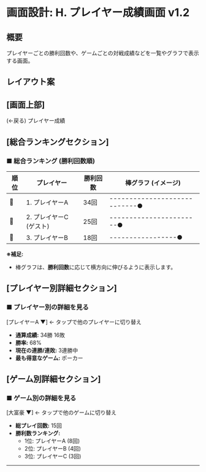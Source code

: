 # 画面設計: H. プレイヤー成績画面 v1.2

## 概要
プレイヤーごとの勝利回数や、ゲームごとの対戦成績などを一覧やグラフで表示する画面。

## レイアウト案

[画面上部]
-----------------------------------------
(←戻る)          プレイヤー成績

[総合ランキングセクション]
-----------------------------------------
### ■ 総合ランキング (勝利回数順)

| 順位 | プレイヤー           | 勝利回数 | 棒グラフ (イメージ)             |
|------|----------------------|----------|---------------------------------|
| 🥇   | 1. プレイヤーA         | 34回     | ----------------------------●   |
| 🥈   | 2. プレイヤーC (ゲスト) | 25回     | -----------------------●        |
| 🥉   | 3. プレイヤーB         | 18回     | -----------------●              |

**※補足:**
- 棒グラフは、**勝利回数**に応じて横方向に伸びるように表示します。

[プレイヤー別詳細セクション]
-----------------------------------------
### ■ プレイヤー別の詳細を見る
[プレイヤーA ▼] <- タップで他のプレイヤーに切り替え

- **通算成績:** 34勝 16敗
- **勝率:** 68%
- **現在の連勝/連敗:** 3連勝中
- **最も得意なゲーム:** ポーカー

[ゲーム別詳細セクション]
-----------------------------------------
### ■ ゲーム別の詳細を見る
[大富豪 ▼] <- タップで他のゲームに切り替え

- **総プレイ回数:** 15回
- **勝利数ランキング:**
  - 1位: プレイヤーA (8回)
  - 2位: プレイヤーB (4回)
  - 3位: プレイヤーC (3回)
-----------------------------------------